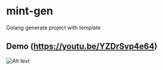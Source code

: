 # mint-gen
Golang generate project with template


## Demo (https://youtu.be/YZDrSvp4e64)
![Alt text](docs/demo.gif?raw=true "demo")
